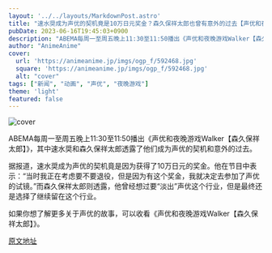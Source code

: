 ```yaml
---
layout: '../../layouts/MarkdownPost.astro'
title: "速水奨成为声优的契机竟是10万日元奖金？森久保祥太郎也曾有意外的过去【声优和夜晚游戏】"
pubDate: 2023-06-16T19:45:03+0900
description: "ABEMA每周一至周五晚上11:30至11:50播出《声优和夜晚游戏Walker【森久保祥太郎】》，其中速水奨和森久保祥太郎透露了他们成为声优的契机和意外的过去。"
author: "AnimeAnime"
cover:
  url: 'https://animeanime.jp/imgs/ogp_f/592468.jpg'
  square: 'https://animeanime.jp/imgs/ogp_f/592468.jpg'
  alt: "cover"
tags: ["新闻", "动画", "声优", "夜晚游戏"]
theme: 'light'
featured: false
---
```


![cover](https://animeanime.jp/imgs/ogp_f/592468.jpg)

ABEMA每周一至周五晚上11:30至11:50播出《声优和夜晚游戏Walker【森久保祥太郎】》，其中速水奨和森久保祥太郎透露了他们成为声优的契机和意外的过去。

据报道，速水奨成为声优的契机竟是因为获得了10万日元的奖金。他在节目中表示：“当时我正在考虑要不要退役，但是因为有这个奖金，我就决定去参加了声优的试镜。”而森久保祥太郎则透露，他曾经想过要“淡出”声优这个行业，但是最终还是选择了继续留在这个行业。

如果你想了解更多关于声优的故事，可以收看《声优和夜晚游戏Walker【森久保祥太郎】》。


  [原文地址](https://animeanime.jp/article/2023/06/16/77972.html)